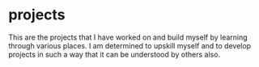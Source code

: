 # projects
This are the projects that I have worked on and build myself by learning through various places. I am determined to upskill myself and to develop projects in such a way that it can be understood by others also.
